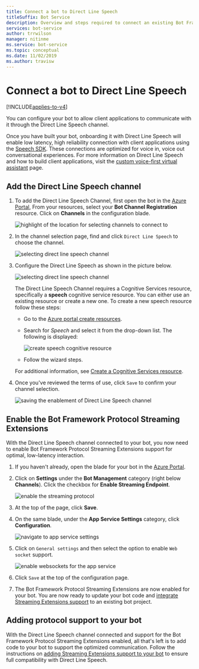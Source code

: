 ```yaml
---
title: Connect a bot to Direct Line Speech
titleSuffix: Bot Service
description: Overview and steps required to connect an existing Bot Framework bot to the Direct Line Speech channel for voice in, voice out interaction with high reliability and low latency.
services: bot-service
author: trrwilson
manager: nitinme
ms.service: bot-service
ms.topic: conceptual
ms.date: 11/02/2019
ms.author: travisw
---
```


# Connect a bot to Direct Line Speech

[!INCLUDE[applies-to-v4](includes/applies-to.md)]

You can configure your bot to allow client applications to communicate with it through the Direct Line Speech channel.

Once you have built your bot, onboarding it with Direct Line Speech will enable low latency, high reliability connection with client applications using the [Speech SDK](https://aka.ms/speech/sdk). These connections are optimized for voice in, voice out conversational experiences. For more information on Direct Line Speech and how to build client applications, visit the [custom voice-first virtual assistant](https://aka.ms/bots/speech/va) page.

## Add the Direct Line Speech channel

1. To add the Direct Line Speech Channel, first open the bot in the [Azure Portal](https://portal.azure.com), From your resources, select your **Bot Channel Registration** resource. Click on **Channels** in the configuration blade.

    ![highlight of the location for selecting channels to connect to](media/voice-first-virtual-assistants/bot-service-channel-directlinespeech-selectchannel.png "selecting channels")

1. In the channel selection page, find and click `Direct Line Speech` to choose the channel.

    ![selecting direct line speech channel](media/voice-first-virtual-assistants/bot-service-channel-directlinespeech-connectspeechchannel.png "connecting Direct Line Speech")

1. Configure the Direct Line Speech as shown in the picture below.

    ![selecting direct line speech channel](media/voice-first-virtual-assistants/bot-service-channel-directlinespeech-cognitivesericesaccount-selection.png "selecting Cognitive Services resource")

    The Direct Line Speech Channel requires a Cognitive Services resource, specifically a **speech** cognitive service resource. You can either use an existing resource or create a new one. To create a new speech resource follow these steps:

    - Go to the [Azure portal create resources](https://ms.portal.azure.com/#create/hub).
    - Search for *Speech* and select it from the drop-down list. The following is displayed:

        ![create speech cognitive resource](media/voice-first-virtual-assistants/create-speech-cognitive-resource.PNG "Create speech cognitive resource")

    - Follow the wizard steps.

    For additional information, see [Create a Cognitive Services resource](https://docs.microsoft.com/azure/cognitive-services/cognitive-services-apis-create-account).

1. Once you've reviewed the terms of use, click `Save` to confirm your channel selection.

    ![saving the enablement of Direct Line Speech channel](media/voice-first-virtual-assistants/bot-service-channel-directlinespeech-savechannel.png "Save the channel configuration")

## Enable the Bot Framework Protocol Streaming Extensions

With the Direct Line Speech channel connected to your bot, you now need to enable Bot Framework Protocol Streaming Extensions support for optimal, low-latency interaction.

1. If you haven't already, open the blade for your bot in the [Azure Portal](https://portal.azure.com).

1. Click on **Settings** under the **Bot Management** category (right below **Channels**). Click the checkbox for **Enable Streaming Endpoint**.

    ![enable the streaming protocol](media/voice-first-virtual-assistants/bot-service-channel-directlinespeech-enablestreamingsupport.png "enable streaming extension support")

1. At the top of the page, click **Save**.

1. On the same blade, under the **App Service Settings** category, click **Configuration**.

    ![navigate to app service settings](media/voice-first-virtual-assistants/bot-service-channel-directlinespeech-configureappservice.png "configure the app service")

1. Click on `General settings` and then select the option to enable `Web socket` support.

    ![enable websockets for the app service](media/voice-first-virtual-assistants/bot-service-channel-directlinespeech-enablewebsockets.png "enable websockets")

1. Click `Save` at the top of the configuration page.

1. The Bot Framework Protocol Streaming Extensions are now enabled for your bot. You are now ready to update your bot code and [integrate Streaming Extensions support](https://aka.ms/botframework/addstreamingprotocolsupport) to an existing bot project.

## Adding protocol support to your bot

With the Direct Line Speech channel connected and support for the Bot Framework Protocol Streaming Extensions enabled, all that's left is to add code to your bot to support the optimized communication. Follow the instructions on [adding Streaming Extensions support to your bot](https://aka.ms/botframework/addstreamingprotocolsupport) to ensure full compatibility with Direct Line Speech.


